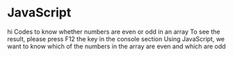 # JavaScript
hi
Codes to know whether numbers are even or odd in an array
To see the result, please press F12 the key in the console section
Using JavaScript, we want to know which of the numbers in the array are even and which are odd
